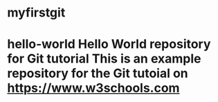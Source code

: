 # myfirstgit
# hello-world Hello World repository for Git tutorial This is an example repository for the Git tutoial on https://www.w3schools.com
